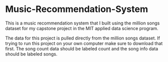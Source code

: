 # Music-Recommendation-System
This is a music recommendation system that I built using the million songs dataset for my capstone project in the MIT applied data science program.

The data for this project is pulled directly from the million songs dataset. If trying to run this project on your own computer make sure to download that first. The song count data should be labeled count and the song info data should be labeled songs.
